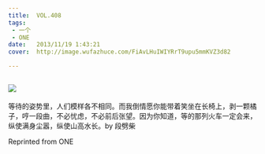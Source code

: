 ```yaml
---
title:	VOL.408
tags:
 - 一个
 - ONE
date:	2013/11/19 1:43:21
cover:	http://image.wufazhuce.com/FiAvLHuIWIYRrT9upu5mmKVZ3d82

---
```

![](http://image.wufazhuce.com/FiAvLHuIWIYRrT9upu5mmKVZ3d82)
---

等待的姿势里，人们模样各不相同。而我倒情愿你能带着笑坐在长椅上，剥一颗橘子，哼一段曲，不必忧虑，不必前后张望。因为你知道，等的那列火车一定会来，纵使满身尘嚣，纵使山高水长。by 段劈柴
 
Reprinted from ONE
